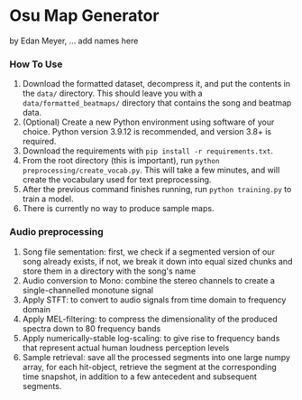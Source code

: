 # Osu Map Generator
by Edan Meyer, ... add names here

### How To Use
1. Download the formatted dataset, decompress it, and put the contents in the `data/` directory. This should leave you with a `data/formatted_beatmaps/` directory that contains the song and beatmap data.
2. (Optional) Create a new Python environment using software of your choice. Python version 3.9.12 is recommended, and version 3.8+ is required.
3. Download the requirements with `pip install -r requirements.txt`.
4. From the root directory (this is important), run `python preprocessing/create_vocab.py`. This will take a few minutes, and will create the vocabulary used for text preprocessing.
5. After the previous command finishes running, run `python training.py` to train a model.
6. There is currently no way to produce sample maps.

### Audio preprocessing
1. Song file sementation: first, we check if a segmented version of our song already exists, if not, we break it down into equal sized chunks and store them in a directory with the song's name
2. Audio conversion to Mono: combine the stereo channels to create a single-channelled monotune signal
3. Apply STFT: to convert to audio signals from time domain to frequency domain
4. Apply MEL-filtering: to compress the dimensionality of the produced spectra down to 80 frequency bands
5. Apply numerically-stable log-scaling: to give rise to frequency bands that represent actual human loudness perception levels
6. Sample retrieval: save all the processed segments into one large numpy array, for each hit-object, retrieve the segment at the corresponding time snapshot, in addition to a few antecedent and subsequent segments.